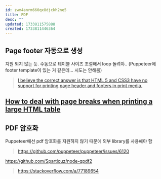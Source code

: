 ```yaml
---
id: zwm4anrm660qx8djckh2ne5
title: PDF
desc: ""
updated: 1733811575888
created: 1733811446364
---
```


## Page footer 자동으로 생성

지원 되지 않는 듯. 수동으로 테이블 사이즈 조절해서 loop 돌려야..
(Puppeteer에 footer template이 있는 거 같은데... 시도는 안해봄)

> [I believe the correct answer is that HTML 5 and CSS3 have no support for printing page header and footers in print media.](https://stackoverflow.com/a/7197225)

## [How to deal with page breaks when printing a large HTML table](https://stackoverflow.com/a/1763683/26960115)

## PDF 암호화

Puppeteer에선 pdf 암호화를 지원하지 않기 때문에 외부 library를 사용해야 함

> https://github.com/puppeteer/puppeteer/issues/6120

https://github.com/Sparticuz/node-qpdf2

> https://stackoverflow.com/a/77189654
